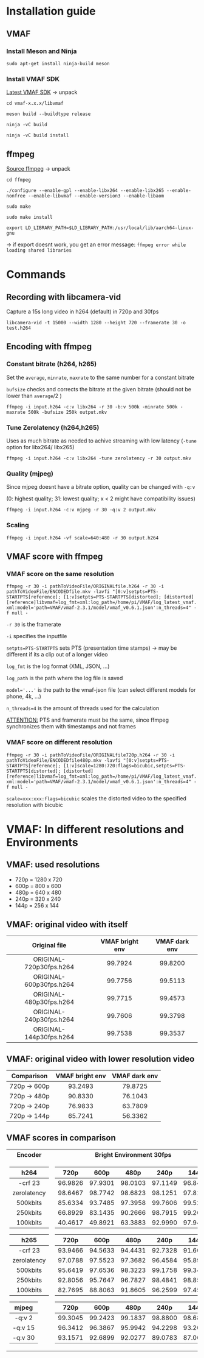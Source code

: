 # Installation guide
## VMAF
### Install Meson and Ninja
`sudo apt-get install ninja-build meson`

### Install VMAF SDK
[Latest VMAF SDK](github.com/Netflix/vmaf/releases) -> unpack

`cd vmaf-x.x.x/libvmaf`

`meson build --buildtype release`

`ninja -vC build`

`ninja -vC build install`


## ffmpeg
[Source ffmpeg](ffmpeg.org/download.html) -> unpack

`cd ffmpeg`

`./configure --enable-gpl --enable-libx264 --enable-libx265 --enable-nonfree --enable-libvmaf --enable-version3 --enable-libaom`

`sudo make`

`sudo make install`

`export LD_LIBRARY_PATH=$LD_LIBRARY_PATH:/usr/local/lib/aarch64-linux-gnu`

-> if export doesnt work, you get an error message: `ffmpeg error while loading shared libraries`



# Commands
## Recording with libcamera-vid
Capture a 15s long video in h264 (default) in 720p and 30fps

`libcamera-vid -t 15000 --width 1280 --height 720 --framerate 30 -o test.h264`


## Encoding with ffmpeg
### Constant bitrate (h264, h265)
Set the `average`, `minrate`, `maxrate` to the same number for a constant bitrate

`bufsize` checks and corrects the bitrate at the given bitrate (should not be lower than `average`/2 )

`ffmpeg -i input.h264 -c:v libx264 -r 30 -b:v 500k -minrate 500k -maxrate 500k -bufsize 250k output.mkv`


### Tune Zerolatency (h264,h265)
Uses as much bitrate as needed to achive streaming with low latency (`-tune` option for libx264/ libx265)

`ffmpeg -i input.h264 -c:v libx264 -tune zerolatency -r 30 output.mkv`


### Quality (mjpeg)
Since mjpeg doesnt have a bitrate option, quality can be changed with `-q:v`

(0: highest quality; 31: lowest quality; x < 2 might have compatibility issues)

`ffmpeg -i input.h264 -c:v mjpeg -r 30 -q:v 2 output.mkv`


### Scaling
`ffmpeg -i input.h264 -vf scale=640:480 -r 30 output.h264`



## VMAF score with ffmpeg
### VMAF score on the same resolution
`ffmpeg
  -r 30 -i pathToVideoFile/ORIGINALfile.h264
  -r 30 -i pathToVideoFile/ENCODEDfile.mkv
  -lavfi
    "[0:v]setpts=PTS-STARTPTS[reference];
    [1:v]setpts=PTS-STARTPTS[distorted];
    [distorted][reference]libvmaf=log_fmt=xml:log_path=/home/pi/VMAF/log_latest_vmaf.xml:model='path=VMAF/vmaf-2.3.1/model/vmaf_v0.6.1.json':n_threads=4" -f null -`

`-r 30` is the framerate

`-i` specifies the inputfile

`setpts=PTS-STARTPTS` sets PTS (presentation time stamps) -> may be different if its a clip out of a longer video

`log_fmt` is the log format (XML, JSON, ...)

`log_path` is the path where the log file is saved

`model='...'` is the path to the vmaf-json file (can select different models for phone, 4k, ...)

`n_threads=4` is the amount of threads used for the calculation

<u>ATTENTION:</u> PTS and framerate must be the same, since ffmpeg synchronizes them with timestamps and not frames

### VMAF score on different resolution
`ffmpeg
  -r 30 -i pathToVideoFile/ORIGINALfile720p.h264
  -r 30 -i pathToVideoFile/ENCODEDfile480p.mkv
  -lavfi
    "[0:v]setpts=PTS-STARTPTS[reference];
    [1:v]scale=1280:720:flags=bicubic,setpts=PTS-STARTPTS[distorted];
    [distorted][reference]libvmaf=log_fmt=xml:log_path=/home/pi/VMAF/log_latest_vmaf.xml:model='path=VMAF/vmaf-2.3.1/model/vmaf_v0.6.1.json':n_threads=4" -f null -`
    
`scale=xxx:xxx:flags=bicubic` scales the distorted video to the specified resolution with bicubic




# VMAF: In different resolutions and Environments
## VMAF: used resolutions
<ul>
  <li>  720p =		1280	x	720   </li>
  <li>  600p =		800		x	600   </li>
  <li>  480p =		640		x	480   </li>
  <li>  240p =		320		x	240   </li>
  <li>  144p =		256		x	144   </li>
</ul>


## VMAF: original video with itself
| Original file             | VMAF bright env | VMAF dark env |
| :---:                     | :---:           | :---:         |
| ORIGINAL-720p30fps.h264   | 99.7924         | 99.8200       |
| ORIGINAL-600p30fps.h264		|	99.7756         | 99.5113       |
| ORIGINAL-480p30fps.h264		|	99.7715         | 99.4573       |
| ORIGINAL-240p30fps.h264		|	99.7606         | 99.3798       |
| ORIGINAL-144p30fps.h264		|	99.7538         | 99.3537       |


## VMAF: original video with lower resolution video
| Comparison    | VMAF bright env | VMAF dark env |
| :---:         | :---:           | :---:         |
| 720p -> 600p  | 93.2493         | 79.8725       |
| 720p -> 480p  | 90.8330         | 76.1043       |
| 720p -> 240p  | 76.9833         | 63.7809       |
| 720p -> 144p  | 65.7241         | 56.3362       |

## VMAF scores in comparison
<table>
<tr><th>Encoder</th><th>Bright Environment 30fps</th><th>Dark Environment 30fps</th>
<tr><td>

| h264        |
| :---:       |
| -crf 23     |
| zerolatency |
| 500kbits    |
| 250kbits    |
| 100kbits    |

| h265        |
| :---:       |
| -crf 23     |
| zerolatency |
| 500kbits    |
| 250kbits    |
| 100kbits    |

| mjpeg       |
| :---:       |
| -q:v 2      |
| -q:v 15     |
| -q:v 30     |

</td><td>

| 720p    | 600p    | 480p    | 240p    | 144p    |
| :---:   | :---:   | :---:   | :---:   | :---:   |
| 96.9826 | 97.9301 | 98.0103 | 97.1149 | 96.8449 |
| 98.6467 | 98.7742 | 98.6823 | 98.1251 | 97.8179 |
| 85.6334 | 93.7485 | 97.3958 | 99.7606 | 99.5232 |
| 66.8929 | 83.1435 | 90.2666 | 98.7915 | 99.2679 |
| 40.4617 | 49.8921 | 63.3883 | 92.9990 | 97.9435 |

| 720p    | 600p    | 480p    | 240p    | 144p    |
| :---:   | :---:   | :---:   | :---:   | :---:   |
| 93.9466 | 94.5633 | 94.4431 | 92.7328 | 91.6086 |
| 97.0788 | 97.5523 | 97.3682 | 96.4584 | 95.8907 |
| 95.6419 | 97.6536 | 98.3223 | 99.1758 | 99.3437 |
| 92.8056 | 95.7647 | 96.7827 | 98.4841 | 98.8526 |
| 82.7695 | 88.8063 | 91.8605 | 96.2599 | 97.4556 |

| 720p    | 600p    | 480p    | 240p    | 144p    |
| :---:   | :---:   | :---:   | :---:   | :---:   |
| 99.3045 | 99.2423 | 99.1837 | 98.8800 | 98.6816 |
| 96.3412 | 96.3867 | 95.9942 | 94.2298 | 93.2091 |
| 93.1571 | 92.6899 | 92.0277 | 89.0783 | 87.0695 |

</td><td>

| 720p    | 600p    | 480p    | 240p    | 144p    |
| :---:   | :---:   | :---:   | :---:   | :---:   |
| 91.4772 | 93.0603 | 94.0238 | 95.5425 | 95.6634 |
| 93.9837 | 95.4751 | 95.8489 | 96.9700 | 97.0818 |
| 69.7901 | 88.6245 | 93.0197 | 98.5464 | 99.1046 |
| 57.8416 | 81.4107 | 87.4694 | 97.5083 | 98.7141 |
| 45.3892 | 60.9832 | 71.8171 | 92.6311 | 97.0003 |

| 720p    | 600p    | 480p    | 240p    | 144p    |
| :---:   | :---:   | :---:   | :---:   | :---:   |
| 77.7908 | 87.6920 | 88.9879 | 90.3929 | 90.2325 |
| 81.3120 | 91.4298 | 92.4915 | 94.4442 | 94.7432 |
| 79.4772 | 91.9383 | 94.2330 | 97.9836 | 98.6177 |
| 76.9844 | 89.5868 | 92.1102 | 96.8463 | 97.8919 |
| 71.7148 | 85.2299 | 88.5674 | 94.5355 | 96.3337 |

| 720p    | 600p    | 480p    | 240p    | 144p    |
| :---:   | :---:   | :---:   | :---:   | :---:   |
| 96.2826 | 96.8027 | 96.9291 | 97.4206 | 97.4756 |
| 82.5461 | 91.0914 | 92.1528 | 93.0679 | 92.5463 |
| 79.2964 | 88.2771 | 88.9593 | 88.8981 | 87.8721 |
  
</td>
</tr>
</table>
